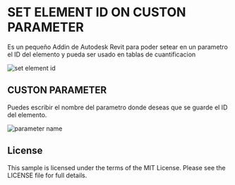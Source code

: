 # SET ELEMENT ID ON CUSTON PARAMETER
Es un pequeño Addin de Autodesk Revit para poder setear en un parametro el ID del elemento y pueda ser usado en tablas de cuantificacion


![set element id](https://user-images.githubusercontent.com/28066727/48991417-cf98ed00-f100-11e8-9f16-42bf3da6a992.png)

## CUSTON PARAMETER 

Puedes escribir el nombre del parametro donde deseas que se guarde el ID del elemento.

![parameter name](https://user-images.githubusercontent.com/28066727/48991504-20104a80-f101-11e8-9098-647ae777e020.png)

## License

This sample is licensed under the terms of the MIT License. Please see the LICENSE file for full details.
